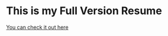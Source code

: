 # This is my Full Version Resume

[You can check it out here](https://andreaintech.github.io/resume/)
